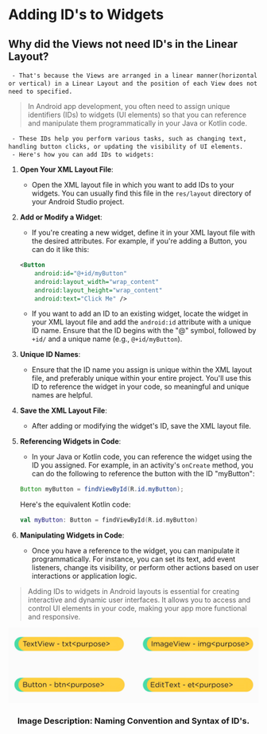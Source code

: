 # Adding ID's to Widgets

  ## Why did the Views not need ID's in the Linear Layout?
     - That's because the Views are arranged in a linear manner(horizontal or vertical) in a Linear Layout and the position of each View does not need to specified.

> In Android app development, you often need to assign unique identifiers (IDs) to widgets (UI elements) so that you can reference and manipulate them programmatically in your Java or Kotlin code.

     - These IDs help you perform various tasks, such as changing text, handling button clicks, or updating the visibility of UI elements.
     - Here's how you can add IDs to widgets:

1. **Open Your XML Layout File**:
    - Open the XML layout file in which you want to add IDs to your widgets. You can usually find this file in the `res/layout` directory of your Android Studio project.

2. **Add or Modify a Widget**:
    - If you're creating a new widget, define it in your XML layout file with the desired attributes. For example, if you're adding a Button, you can do it like this:

   ```xml
   <Button
       android:id="@+id/myButton"
       android:layout_width="wrap_content"
       android:layout_height="wrap_content"
       android:text="Click Me" />
   ```

    - If you want to add an ID to an existing widget, locate the widget in your XML layout file and add the `android:id` attribute with a unique ID name. Ensure that the ID begins with the "@" symbol, followed by `+id/` and a unique name (e.g., `@+id/myButton`).

3. **Unique ID Names**:
    - Ensure that the ID name you assign is unique within the XML layout file, and preferably unique within your entire project. You'll use this ID to reference the widget in your code, so meaningful and unique names are helpful.

4. **Save the XML Layout File**:
    - After adding or modifying the widget's ID, save the XML layout file.

5. **Referencing Widgets in Code**:
    - In your Java or Kotlin code, you can reference the widget using the ID you assigned. For example, in an activity's `onCreate` method, you can do the following to reference the button with the ID "myButton":

   ```java
   Button myButton = findViewById(R.id.myButton);
   ```

   Here's the equivalent Kotlin code:

   ```kotlin
   val myButton: Button = findViewById(R.id.myButton)
   ```

6. **Manipulating Widgets in Code**:
    - Once you have a reference to the widget, you can manipulate it programmatically. For instance, you can set its text, add event listeners, change its visibility, or perform other actions based on user interactions or application logic.

> Adding IDs to widgets in Android layouts is essential for creating interactive and dynamic user interfaces. 
> It allows you to access and control UI elements in your code, making your app more functional and responsive.
 
   <p align="center">
  <img src="https://github.com/Amit-Ashok-Swain/Android-Kick-Off/blob/main/images/Adding-ID's-to-Widgets/01.png" alt="Image Description" />
       </p>
           <h3 align = "center">  Image Description: Naming Convention and Syntax of ID's.</h3>


